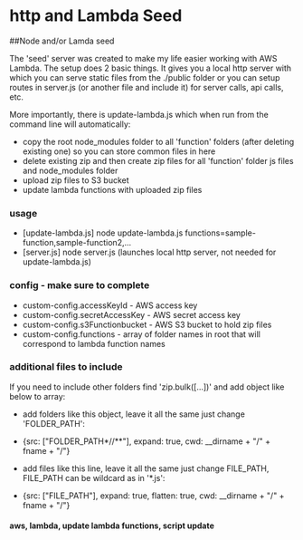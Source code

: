 # http and Lambda Seed

##Node and/or Lamda seed

The 'seed' server was created to make my life easier working with AWS Lambda. The setup does 2 basic things. It gives 
you a local http server with which you can serve static files from the ./public folder or you can setup routes 
in server.js (or another file and include it) for server calls, api calls, etc.  

More importantly, there is update-lambda.js which when run from the command line will automatically:  
* copy the root node_modules folder to all 'function' folders (after deleting existing one) so you can store common files in here
* delete existing zip and then create zip files for all 'function' folder js files and node_modules folder
* upload zip files to S3 bucket
* update lambda functions with uploaded zip files

### usage
* [update-lambda.js] node update-lambda.js functions=sample-function,sample-function2,...
* [server.js] node server.js   (launches local http server, not needed for update-lambda.js)

### config - make sure to complete
* custom-config.accessKeyId - AWS access key
* custom-config.secretAccessKey - AWS secret access key
* custom-config.s3Functionbucket - AWS S3 bucket to hold zip files
* custom-config.functions - array of folder names in root that will correspond to lambda function names

### additional files to include
If you need to include other folders find 'zip.bulk([...])' and add object like below to array:  
* add folders like this object, leave it all the same just change 'FOLDER_PATH':
* {src: ["FOLDER_PATH*//**"], expand: true, cwd: __dirname + "/" + fname + "/"}    

* add files like this line, leave it all the same just change FILE_PATH, FILE_PATH can be wildcard as in '*.js':
* {src: ["FILE_PATH"], expand: true, flatten: true, cwd: __dirname + "/" + fname + "/"}  


  
  
  
#### aws, lambda, update lambda functions, script update


